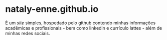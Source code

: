 # nataly-enne.github.io
É um *site* simples, hospedado pelo github contendo minhas informações acadêmicas e profissionais - bem como linkedin e currículo lattes - além de minhas redes sociais.
